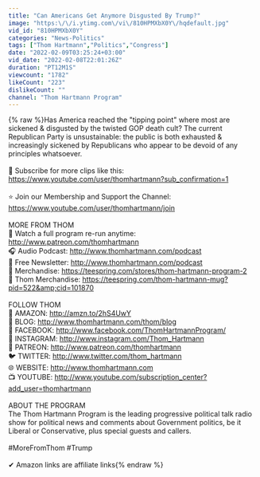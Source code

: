 ```yaml
---
title: "Can Americans Get Anymore Disgusted By Trump?"
image: "https:\/\/i.ytimg.com\/vi\/810HPMXbX0Y\/hqdefault.jpg"
vid_id: "810HPMXbX0Y"
categories: "News-Politics"
tags: ["Thom Hartmann","Politics","Congress"]
date: "2022-02-09T03:25:24+03:00"
vid_date: "2022-02-08T22:01:26Z"
duration: "PT12M1S"
viewcount: "1782"
likeCount: "223"
dislikeCount: ""
channel: "Thom Hartmann Program"
---
```

{% raw %}Has America reached the &quot;tipping point&quot; where most are sickened &amp; disgusted by the twisted GOP death cult? The current Republican Party is unsustainable: the public is both exhausted &amp; increasingly sickened by Republicans who appear to be devoid of any principles whatsoever.<br /> <br />🔴 Subscribe for more clips like this: <a rel="nofollow" target="blank" href="https://www.youtube.com/user/thomhartmann?sub_confirmation=1">https://www.youtube.com/user/thomhartmann?sub_confirmation=1</a> <br /><br />⭐ Join our Membership and Support the Channel:  <a rel="nofollow" target="blank" href="https://www.youtube.com/user/thomhartmann/join">https://www.youtube.com/user/thomhartmann/join</a><br /><br />MORE FROM THOM<br />🎦 Watch a full program re-run anytime: <a rel="nofollow" target="blank" href="http://www.patreon.com/thomhartmann">http://www.patreon.com/thomhartmann</a><br />🎧 Audio Podcast: <a rel="nofollow" target="blank" href="http://www.thomhartmann.com/podcast">http://www.thomhartmann.com/podcast</a><br />📜 Free Newsletter: <a rel="nofollow" target="blank" href="http://www.thomhartmann.com/podcast">http://www.thomhartmann.com/podcast</a><br />👕 Merchandise: <a rel="nofollow" target="blank" href="https://teespring.com/stores/thom-hartmann-program-2">https://teespring.com/stores/thom-hartmann-program-2</a><br />🍺 Thom Merchandise: <a rel="nofollow" target="blank" href="https://teespring.com/thom-hartmann-mug?pid=522&amp;cid=101870">https://teespring.com/thom-hartmann-mug?pid=522&amp;cid=101870</a><br /><br />FOLLOW THOM<br />📕 AMAZON: <a rel="nofollow" target="blank" href="http://amzn.to/2hS4UwY">http://amzn.to/2hS4UwY</a><br />📝 BLOG: <a rel="nofollow" target="blank" href="http://www.thomhartmann.com/thom/blog">http://www.thomhartmann.com/thom/blog</a><br />👥 FACEBOOK: <a rel="nofollow" target="blank" href="http://www.facebook.com/ThomHartmannProgram/">http://www.facebook.com/ThomHartmannProgram/</a><br />📸 INSTAGRAM: <a rel="nofollow" target="blank" href="http://www.instagram.com/Thom_Hartmann">http://www.instagram.com/Thom_Hartmann</a><br />🎦 PATREON: <a rel="nofollow" target="blank" href="http://www.patreon.com/thomhartmann">http://www.patreon.com/thomhartmann</a> <br />🐦 TWITTER: <a rel="nofollow" target="blank" href="http://www.twitter.com/thom_hartmann">http://www.twitter.com/thom_hartmann</a><br />🌐 WEBSITE: <a rel="nofollow" target="blank" href="http://www.thomhartmann.com">http://www.thomhartmann.com</a><br />📺 YOUTUBE: <a rel="nofollow" target="blank" href="http://www.youtube.com/subscription_center?add_user=thomhartmann">http://www.youtube.com/subscription_center?add_user=thomhartmann</a><br /><br />ABOUT THE PROGRAM<br />The Thom Hartmann Program is the leading progressive political talk radio show for political news and comments about Government politics, be it Liberal or Conservative, plus special guests and callers.<br /><br />#MoreFromThom  #Trump<br /><br />✔ Amazon links are affiliate links{% endraw %}
